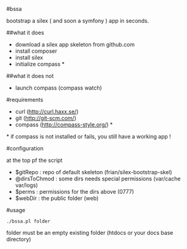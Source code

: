 #bssa

bootstrap a silex ( and soon a symfony ) app in seconds.

##what it does

* download a silex app skeleton from github.com
* install composer
* install silex
* initialize compass *

##what it does not

* launch compass (compass watch)

#requirements

* curl (http://curl.haxx.se/)
* git (http://git-scm.com/)
* compass (http://compass-style.org/) *

\* if compass is not installed or fails, you still have a working app !

#configuration

at the top pf the script

* $gitRepo : repo of default skeleton (frian/silex-bootstrap-skel)
* @dirsToChmod : some dirs needs special permissions (var/cache var/logs)
* $perms : permissions for the dirs above (0777)
* $webDir : the public folder (web)

#usage

    ./bssa.pl folder

folder must be an empty existing folder (htdocs or your docs base directory)



